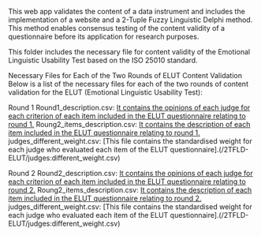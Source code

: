 This web app validates the content of a data instrument and includes the implementation of a website and a 2-Tuple Fuzzy Linguistic Delphi method. This method enables consensus testing of the content validity of a questionnaire before its application for research purposes.

This folder includes the necessary file for content validity of the Emotional Linguistic Usability Test based on the ISO 25010 standard.

Necessary Files for Each of the Two Rounds of ELUT Content Validation
Below is a list of the necessary files for each of the two rounds of content validation for the ELUT (Emotional Linguistic Usability Test):

Round 1
Round1_description.csv: [It contains the opinions of each judge for each criterion of each item included in the ELUT questionnaire relating to round 1.](/2TFLD-ELUT/Round1_description.csv)
Roung2_items_description.csv: [It contains the description of each item included in the ELUT questionnaire relating to round 1.](/2TFLD-ELUT/Round1_items_description.csv)
judges_different_weight.csv: [This file contains the standardised weight for each judge who evaluated each item of the ELUT questionnaire].(/2TFLD-ELUT/judges:different_weight.csv)

Round 2
Round2_description.csv: [It contains the opinions of each judge for each criterion of each item included in the ELUT questionnaire relating to round 2.](/2TFLD-ELUT/Round2_responses.csv)
Roung2_items_description.csv: [It contains the description of each item included in the ELUT questionnaire relating to round 2.](/2TFLD-ELUT/Round2_items_description.csv)
judges_different_weight.csv: [This file contains the standardised weight for each judge who evaluated each item of the ELUT questionnaire].(/2TFLD-ELUT/judges:different_weight.csv)
